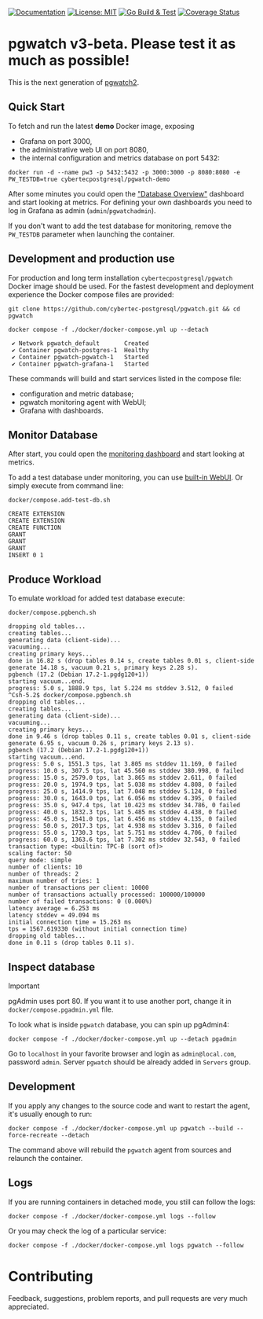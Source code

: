 [![Documentation](https://img.shields.io/badge/Documentation-pgwat.ch-brightgreen)](https://pgwat.ch)
[![License: MIT](https://img.shields.io/badge/License-BSD_3-green.svg)](https://opensource.org/license/bsd-3-clause)
[![Go Build & Test](https://github.com/cybertec-postgresql/pgwatch/actions/workflows/build.yml/badge.svg)](https://github.com/cybertec-postgresql/pgwatch/actions/workflows/build.yml)
[![Coverage Status](https://coveralls.io/repos/github/cybertec-postgresql/pgwatch/badge.svg?branch=master&service=github)](https://coveralls.io/github/cybertec-postgresql/pgwatch?branch=master)


# pgwatch v3-beta. Please test it as much as possible!

This is the next generation of [pgwatch2](https://github.com/cybertec-postgresql/pgwatch2/). 

## Quick Start

To fetch and run the latest **demo** Docker image, exposing 
- Grafana on port 3000, 
- the administrative web UI on port 8080,
- the internal configuration and metrics database on port 5432:

```shell
docker run -d --name pw3 -p 5432:5432 -p 3000:3000 -p 8080:8080 -e PW_TESTDB=true cybertecpostgresql/pgwatch-demo
```

After some minutes you could open the ["Database Overview"](http://127.0.0.1:3000/d/db-overview/db-overview) dashboard and start looking at metrics. For defining your own dashboards you need to log in Grafana as admin (`admin`/`pgwatchadmin`).

If you don't want to add the test database for monitoring, remove the `PW_TESTDB` parameter when launching the container.



## Development and production use

For production and long term installation `cybertecpostgresql/pgwatch` Docker image should be used. 
For the fastest development and deployment experience the Docker compose files are provided:

```shell
git clone https://github.com/cybertec-postgresql/pgwatch.git && cd pgwatch

docker compose -f ./docker/docker-compose.yml up --detach
```
```console
 ✔ Network pgwatch_default       Created
 ✔ Container pgwatch-postgres-1  Healthy
 ✔ Container pgwatch-pgwatch-1   Started
 ✔ Container pgwatch-grafana-1   Started
```

These commands will build and start services listed in the compose file:
- configuration and metric database;
- pgwatch monitoring agent with WebUI;
- Grafana with dashboards.

## Monitor Database

After start, you could open the [monitoring dashboard](http://localhost:3000/) and start
looking at metrics.

To add a test database under monitoring, you can use [built-in WebUI](http://localhost:8080/). Or simply
execute from command line:
```shell
docker/compose.add-test-db.sh
```

```console
CREATE EXTENSION
CREATE EXTENSION
CREATE FUNCTION
GRANT
GRANT
GRANT
INSERT 0 1
```

## Produce Workload

To emulate workload for added test database execute:
```shell
docker/compose.pgbench.sh 
```
```console
dropping old tables...
creating tables...
generating data (client-side)...
vacuuming...
creating primary keys...
done in 16.82 s (drop tables 0.14 s, create tables 0.01 s, client-side generate 14.18 s, vacuum 0.21 s, primary keys 2.28 s).
pgbench (17.2 (Debian 17.2-1.pgdg120+1))
starting vacuum...end.
progress: 5.0 s, 1888.9 tps, lat 5.224 ms stddev 3.512, 0 failed
^Csh-5.2$ docker/compose.pgbench.sh
dropping old tables...
creating tables...
generating data (client-side)...
vacuuming...
creating primary keys...
done in 9.46 s (drop tables 0.11 s, create tables 0.01 s, client-side generate 6.95 s, vacuum 0.26 s, primary keys 2.13 s).   
pgbench (17.2 (Debian 17.2-1.pgdg120+1))
starting vacuum...end.
progress: 5.0 s, 1551.3 tps, lat 3.805 ms stddev 11.169, 0 failed
progress: 10.0 s, 307.5 tps, lat 45.560 ms stddev 380.998, 0 failed
progress: 15.0 s, 2579.0 tps, lat 3.865 ms stddev 2.611, 0 failed
progress: 20.0 s, 1974.9 tps, lat 5.038 ms stddev 4.808, 0 failed
progress: 25.0 s, 1414.9 tps, lat 7.048 ms stddev 5.124, 0 failed
progress: 30.0 s, 1643.0 tps, lat 6.056 ms stddev 4.395, 0 failed
progress: 35.0 s, 947.4 tps, lat 10.423 ms stddev 34.786, 0 failed
progress: 40.0 s, 1832.3 tps, lat 5.485 ms stddev 4.438, 0 failed
progress: 45.0 s, 1541.0 tps, lat 6.456 ms stddev 4.135, 0 failed
progress: 50.0 s, 2017.3 tps, lat 4.938 ms stddev 3.316, 0 failed
progress: 55.0 s, 1730.3 tps, lat 5.751 ms stddev 4.706, 0 failed
progress: 60.0 s, 1363.6 tps, lat 7.302 ms stddev 32.543, 0 failed
transaction type: <builtin: TPC-B (sort of)>
scaling factor: 50
query mode: simple
number of clients: 10
number of threads: 2
maximum number of tries: 1
number of transactions per client: 10000
number of transactions actually processed: 100000/100000
number of failed transactions: 0 (0.000%)
latency average = 6.253 ms
latency stddev = 49.094 ms
initial connection time = 15.263 ms
tps = 1567.619330 (without initial connection time)
dropping old tables...
done in 0.11 s (drop tables 0.11 s).
```


## Inspect database

> [!IMPORTANT]
pgAdmin uses port 80. If you want it to use another port, change it in `docker/compose.pgadmin.yml` file.

To look what is inside `pgwatch` database, you can spin up pgAdmin4:
```shell
docker compose -f ./docker/docker-compose.yml up --detach pgadmin
```
Go to `localhost` in your favorite browser and login as `admin@local.com`, password `admin`.
Server `pgwatch` should be already added in `Servers` group.

## Development

If you apply any changes to the source code and want to restart the agent, it's usually enough to run:

```shell
docker compose -f ./docker/docker-compose.yml up pgwatch --build --force-recreate --detach
```

The command above will rebuild the `pgwatch` agent from sources and relaunch the container.

## Logs

If you are running containers in detached mode, you still can follow the logs:
```shell
docker compose -f ./docker/docker-compose.yml logs --follow
```

Or you may check the log of a particular service:
```shell
docker compose -f ./docker/docker-compose.yml logs pgwatch --follow
```

# Contributing

Feedback, suggestions, problem reports, and pull requests are very much appreciated.
